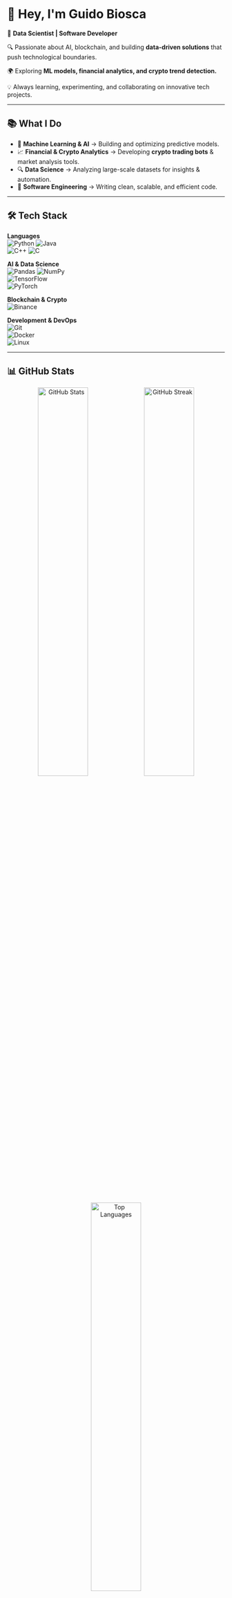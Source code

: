 # 👋 Hey, I'm **Guido Biosca**  

🚀 **Data Scientist | Software Developer**  

🔍 Passionate about AI, blockchain, and building **data-driven solutions** that push technological boundaries.  

🌍 Exploring **ML models, financial analytics, and crypto trend detection.**  

💡 Always learning, experimenting, and collaborating on innovative tech projects.  

---

## 📚 **What I Do**  

- 🧠 **Machine Learning & AI** → Building and optimizing predictive models.  
- 📈 **Financial & Crypto Analytics** → Developing **crypto trading bots** & market analysis tools.  
- 🔍 **Data Science** → Analyzing large-scale datasets for insights & automation.  
- 🔧 **Software Engineering** → Writing clean, scalable, and efficient code.  

---

## 🛠️ **Tech Stack**  

**Languages**  
![Python](https://img.shields.io/badge/Python-3670A0?style=for-the-badge&logo=python&logoColor=ffdd54)
![Java](https://img.shields.io/badge/Java-%23ED8B00.svg?style=for-the-badge&logo=openjdk&logoColor=white)  
![C++](https://img.shields.io/badge/C++-%2300599C.svg?style=for-the-badge&logo=c%2B%2B&logoColor=white)
![C](https://img.shields.io/badge/C-%2300599C.svg?style=for-the-badge&logo=c&logoColor=white)  

**AI & Data Science**  
![Pandas](https://img.shields.io/badge/Pandas-%23150458.svg?style=for-the-badge&logo=pandas&logoColor=white)
![NumPy](https://img.shields.io/badge/Numpy-%23013243.svg?style=for-the-badge&logo=numpy&logoColor=white)  
![TensorFlow](https://img.shields.io/badge/TensorFlow-FF6F00?style=for-the-badge&logo=tensorflow&logoColor=white)  
![PyTorch](https://img.shields.io/badge/PyTorch-%23EE4C2C.svg?style=for-the-badge&logo=pytorch&logoColor=white)  

**Blockchain & Crypto**  
![Binance](https://img.shields.io/badge/Binance-%23F3BA2F.svg?style=for-the-badge&logo=binance&logoColor=white)  

**Development & DevOps**  
![Git](https://img.shields.io/badge/Git-F05032.svg?style=for-the-badge&logo=git&logoColor=white)  
![Docker](https://img.shields.io/badge/Docker-2496ED.svg?style=for-the-badge&logo=docker&logoColor=white)  
![Linux](https://img.shields.io/badge/Linux-%23FCC624.svg?style=for-the-badge&logo=linux&logoColor=black)  

---

## 📊 **GitHub Stats**  

<p align="center">
  <img src="https://github-readme-stats.vercel.app/api?username=BioscaG&show_icons=true&theme=radical&hide_border=true" width="48%" alt="GitHub Stats">
  <img src="https://github-readme-streak-stats.herokuapp.com/?user=BioscaG&theme=radical&hide_border=true" width="48%" alt="GitHub Streak">
</p>

<p align="center">
  <img src="https://github-readme-stats.vercel.app/api/top-langs/?username=BioscaG&layout=compact&theme=radical&hide_border=true" width="48%" alt="Top Languages">
</p>

---

## 🌍 **Let's Connect!**  

🌐 **Website:** [www.guidobiosca.com](https://www.guidobiosca.com)  

💼 **LinkedIn:** [Guido Biosca](https://linkedin.com/in/guido-biosca-lasa)  

🚀 Open to collaborations in **Machine Learning, Blockchain, and Crypto Analytics**.  

